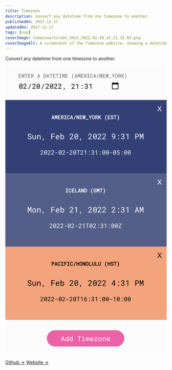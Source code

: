 ```yaml
---
title: Timezone
description: Convert any datetime from one timezone to another.
publishedOn: 2017-12-17
updatedOn: 2017-12-17
tags: [vue]
coverImage: timezone/Screen_Shot_2022-02-20_at_21.33.03.png
coverImageAlt: A screenshot of the Timezone website, showing a datetime conversion interface.
---
```


Convert any datetime from one timezone to another.

![Screen Shot 2022-02-20 at 21.33.03.png](timezone/Screen_Shot_2022-02-20_at_21.33.03.png)

[Github →](https://github.com/thalida/Timezone)   [Website →](https://thalida.github.io/Timezone/)
